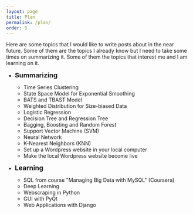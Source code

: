 ```yaml
---
layout: page
title: Plan
permalink: /plan/
order: 5
---
```

Here are some topics that I would like to write posts about in the near future. Some of them are the topics I already know but I need to take some times on summarizing it. Some of them the topics that interest me and I am learning on it.

* **<font size="4">Summarizing</font>** <br />
  * Time Series Clustering
  * State Space Model for Exponential Smoothing
  * BATS and TBAST Model
  * Weighted Distribution for Size-biased Data
  * Logistic Regression
  * Decision Tree and Regression Tree
  * Bagging, Boosting and Random Forest
  * Support Vector Machine (SVM)
  * Neural Network
  * K-Nearest Neighbors (KNN)
  * Set up a Wordpress website in your local computer
  * Make the local Wordpress website become live

* **<font size="4">Learning</font>** <br />

  * SQL from course "Managing Big Data with MySQL" (Coursera)
  * Deep Learning
  * Webscraping in Python
  * GUI with PyQt
  * Web Applications with Django
